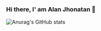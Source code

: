### Hi there, I' am Alan Jhonatan 👋

![Anurag's GitHub stats](https://github-readme-stats.vercel.app/api/?username=alanjhonatan&show_icons=true&title_color=fff&icon_color=79ff97&text_color=9f9f9f&bg_color=151515)

<!--
**AlanJhonatan/AlanJhonatan** is a ✨ _special_ ✨ repository because its `README.md` (this file) appears on your GitHub profile.

Here are some ideas to get you started:

- 🔭 I’m currently working on ...
- 🌱 I’m currently learning ...
- 👯 I’m looking to collaborate on ...
- 🤔 I’m looking for help with ...
- 💬 Ask me about ...
- 📫 How to reach me: ...
- 😄 Pronouns: ...
- ⚡ Fun fact: ...
-->
